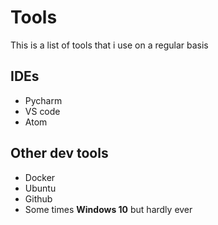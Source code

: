 # Tools 
This is a list of tools that i use on a regular basis

## IDEs
- Pycharm
- VS code
- Atom

## Other dev tools
- Docker
- Ubuntu
- Github
- Some times **Windows 10** but hardly ever


<script src='https://static.cloudflareinsights.com/beacon.min.js' data-cf-beacon='{"token": "0e5ce64397384cf8bb7a36f69140d4bf"}'></script>
